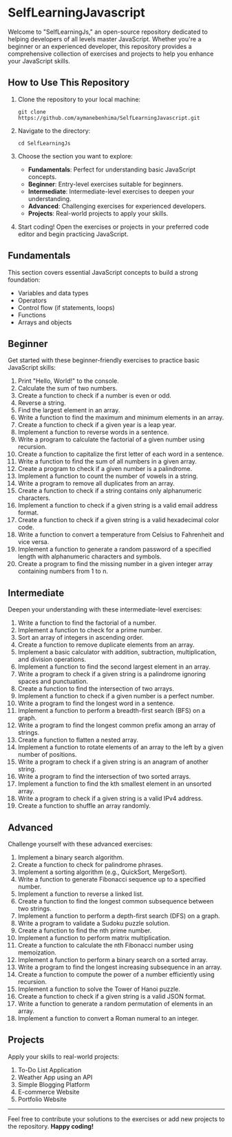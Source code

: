# SelfLearningJavascript

Welcome to "SelfLearningJs," an open-source repository dedicated to helping developers of all levels master JavaScript. Whether you're a beginner or an experienced developer, this repository provides a comprehensive collection of exercises and projects to help you enhance your JavaScript skills.

## How to Use This Repository

1. Clone the repository to your local machine:
   ```
   git clone https://github.com/aymanebenhima/SelfLearningJavascript.git
   ```

2. Navigate to the directory:
   ```
   cd SelfLearningJs
   ```

3. Choose the section you want to explore:
   - **Fundamentals**: Perfect for understanding basic JavaScript concepts.
   - **Beginner**: Entry-level exercises suitable for beginners.
   - **Intermediate**: Intermediate-level exercises to deepen your understanding.
   - **Advanced**: Challenging exercises for experienced developers.
   - **Projects**: Real-world projects to apply your skills.

4. Start coding! Open the exercises or projects in your preferred code editor and begin practicing JavaScript.

## Fundamentals

This section covers essential JavaScript concepts to build a strong foundation:

- Variables and data types
- Operators
- Control flow (if statements, loops)
- Functions
- Arrays and objects

## Beginner

Get started with these beginner-friendly exercises to practice basic JavaScript skills:

1. Print "Hello, World!" to the console.
2. Calculate the sum of two numbers.
3. Create a function to check if a number is even or odd.
4. Reverse a string.
5. Find the largest element in an array.
6. Write a function to find the maximum and minimum elements in an array.
7. Create a function to check if a given year is a leap year.
8. Implement a function to reverse words in a sentence.
9. Write a program to calculate the factorial of a given number using recursion.
10. Create a function to capitalize the first letter of each word in a sentence.
11. Write a function to find the sum of all numbers in a given array.
12. Create a program to check if a given number is a palindrome.
13. Implement a function to count the number of vowels in a string.
14. Write a program to remove all duplicates from an array.
15. Create a function to check if a string contains only alphanumeric characters.
16. Implement a function to check if a given string is a valid email address format.
17. Create a function to check if a given string is a valid hexadecimal color code.
18. Write a function to convert a temperature from Celsius to Fahrenheit and vice versa.
19. Implement a function to generate a random password of a specified length with alphanumeric characters and symbols.
20. Create a program to find the missing number in a given integer array containing numbers from 1 to n.

## Intermediate

Deepen your understanding with these intermediate-level exercises:

1. Write a function to find the factorial of a number.
2. Implement a function to check for a prime number.
3. Sort an array of integers in ascending order.
4. Create a function to remove duplicate elements from an array.
5. Implement a basic calculator with addition, subtraction, multiplication, and division operations.
6. Implement a function to find the second largest element in an array.
7. Write a program to check if a given string is a palindrome ignoring spaces and punctuation.
8. Create a function to find the intersection of two arrays.
9. Implement a function to check if a given number is a perfect number.
10. Write a program to find the longest word in a sentence.
11. Implement a function to perform a breadth-first search (BFS) on a graph.
12. Write a program to find the longest common prefix among an array of strings.
13. Create a function to flatten a nested array.
14. Implement a function to rotate elements of an array to the left by a given number of positions.
15. Write a program to check if a given string is an anagram of another string.
16. Write a program to find the intersection of two sorted arrays.
17. Implement a function to find the kth smallest element in an unsorted array.
18. Write a program to check if a given string is a valid IPv4 address.
19. Create a function to shuffle an array randomly.

## Advanced

Challenge yourself with these advanced exercises:

1. Implement a binary search algorithm.
2. Create a function to check for palindrome phrases.
3. Implement a sorting algorithm (e.g., QuickSort, MergeSort).
4. Write a function to generate Fibonacci sequence up to a specified number.
5. Implement a function to reverse a linked list.
6. Create a function to find the longest common subsequence between two strings.
7. Implement a function to perform a depth-first search (DFS) on a graph.
8. Write a program to validate a Sudoku puzzle solution.
9. Create a function to find the nth prime number.
10. Implement a function to perform matrix multiplication.
11. Create a function to calculate the nth Fibonacci number using memoization.
12. Implement a function to perform a binary search on a sorted array.
13. Write a program to find the longest increasing subsequence in an array.
14. Create a function to compute the power of a number efficiently using recursion.
15. Implement a function to solve the Tower of Hanoi puzzle.
16. Create a function to check if a given string is a valid JSON format.
17. Write a function to generate a random permutation of elements in an array.
18. Implement a function to convert a Roman numeral to an integer.

## Projects

Apply your skills to real-world projects:

1. To-Do List Application
2. Weather App using an API
3. Simple Blogging Platform
4. E-commerce Website
5. Portfolio Website


---

Feel free to contribute your solutions to the exercises or add new projects to the repository.
**Happy coding!**
